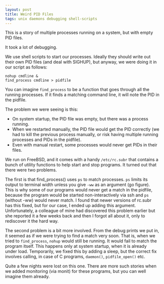 ```yaml
---
layout: post
title: Weird PID Files
tags: unix daemons debugging shell-scripts
---
```


This is a story of multiple processes running on a system, but with
empty PID files.

It took a lot of debugging.

<!--more-->

We use shell scripts to start our processes.  Ideally they should
write out their own PID files (and deal with SIGHUP), but anyway, we
were doing it in our script as follows:

```
nohup cmdline &
find_process cmdline > pidfile
```

You can imagine `find_process` to be a function that goes through all
the running processes.  If it finds a matching command line, it will
note the PID in the pidfile.

The problem we were seeing is this:

 * On system startup, the PID file was empty, but there was a process running.
 * When we restarted manually, the PID file would get the PID correctly (we had to kill the previous process manually, or risk having multiple running processes and PIDs in the pidfile).
 * Even with manual restart, some processes would never get PIDs in their files.

We run on FreeBSD, and it comes with a handy `/etc/rc.subr` that
contains a bunch of utility functions to help start and stop programs.
It turned out that there were two problems.

The first is that find_process() uses `ps` to match processes.  `ps`
limits its output to terminal width unless you give `-ww` as an
argument (go figure).  This is why some of our programs would never
get a match in the pidfile, because the program would be started
non-interactively via ssh and `ps` (without -ww) would never match.  I
found that newer versions of rc.subr has this fixed, but for our case,
I ended up adding this argument.  Unfortunately, a colleague of mine
had discovered this problem earlier but she reported it a few weeks
back and then I forgot all about it, only to rediscover it the hard
way.

The second problem is a bit more involved.  From the debug prints we
put in, it seemed as if we were trying to find a match very soon.
That is, when we tried to `find_process`, `nohup` would still be
running.  It would fail to match the program itself.  This happens
only at system startup, when it is already under load.  Temporarily,
we fixed this by adding a sleep, but the correct fix involves calling,
in case of C programs, `daemon()`, `pidfile_open()` etc.

Quite a few nights were lost on this one.  There are more such stories
when we added monitoring (via monit) for these programs, but you can
well imagine them already.
